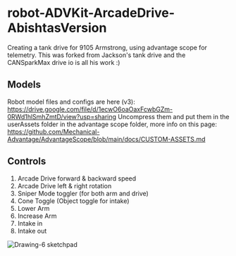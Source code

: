 # robot-ADVKit-ArcadeDrive-AbishtasVersion
Creating a tank drive for 9105 Armstrong, using advantage scope for telemetry.
This was forked from Jackson's tank drive and the CANSparkMax drive io is all his work :)

## Models
Robot model files and configs are here (v3): https://drive.google.com/file/d/1ecwO6oaOaxFcwbGZm-0RWd1hlSmhZmtD/view?usp=sharing
Uncompress them and put them in the userAssets folder in the advantage scope folder, more info on this page: https://github.com/Mechanical-Advantage/AdvantageScope/blob/main/docs/CUSTOM-ASSETS.md

## Controls
1. Arcade Drive forward & backward speed
2. Arcade Drive left & right rotation
3. Sniper Mode toggler (for both arm and drive)
4. Cone Toggle (Object toggle for intake)
5. Lower Arm
6. Increase Arm
7. Intake in
8. Intake out
   
![Drawing-6 sketchpad](https://github.com/abshta9000/robot-ADVKit-ArcadeDrive-AbishtasVersion/assets/142363306/06e484d0-95c8-4499-9ee1-ef88a39a11ce)
